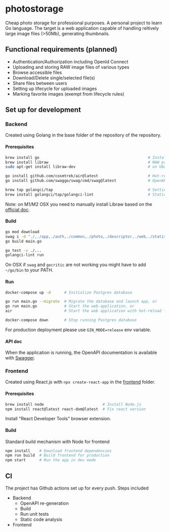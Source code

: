 # photostorage

Cheap photo storage for professional purposes. A personal project to learn Go language.
The target is a web application capable of handling reltively large image files (>50Mb), generating thumbnails.

## Functional requirements (planned)

- Authentication/Authorization including OpenId Connect
- Uploading and storing RAW image files of various types
- Browse accessible files
- Download/Delete single/selected file(s)
- Share files between users
- Setting up lifecycle for uploaded images
- Marking favorite images (exempt from lifecycle rules)

## Set up for development

### Backend

Created using Golang in the base folder of the repository of the repository.

#### Prerequisites

``` sh
brew install go                                                # Install Go
brew install libraw                                            # RAW processing library on OSX, or
sudo apt-get install libraw-dev                                # on Ubuntu

go install github.com/cosmtrek/air@latest                      # Hot-reload for Gin server
go install github.com/swaggo/swag/cmd/swag@latest              # OpenAPI spec generator

brew tap golangci/tap                                          # Setting source for brew, then
brew install golangci/tap/golangci-lint                        # Static code anlanysis for Go
```

Note: on M1/M2 OSX you need to manually install Libraw based on the [official doc](https://www.libraw.org/docs/Install-LibRaw-eng.html).

#### Build

``` sh
go mod download                                                               # Download Go dependencies
swag i -d "./,./app,./auth,./common,./photo,./descriptor,./web,./statistics"  # Generate OpenAPI spec files
go build main.go                                                              # Build app

go test -v ./...                                                              # Run unit tests
golangci-lint run                                                             # Run static code analysis
```

On OSX if `swag` and `gocritic` are not working you might have to add `~/go/bin` to your PATH.

#### Run

``` sh
docker-compose up -d      # Initialize Postgres database

go run main.go --migrate  # Migrate the database and launch app, or
go run main.go            # Start the web-application, or
air                       # Start the web application with hot-reload for development

docker-compose down       # Stop running Postgres database 
```

For production deployment please use `GIN_MODE=release` env variable.

#### API doc

When the application is running, the OpenAPI documentation is available with [Swagger](http://localhost:8080/swagger/doc.json).

### Frontend

Created using React.js with `npx create-react-app` in the [frontend](/web/frontend/photostorage) folder.

#### Prerequisites

``` sh
brew install node                          # Install Node.js
npm install react@latest react-dom@latest  # Fix react version 
```

Install "React Developer Tools" browser extension.

#### Build

Standard build mechanism with Node for frontend

``` sh
npm install    # Download frontend dependencies 
npm run build  # Build frontend for production
npm start      # Run the app in dev mode
```

## CI

The project has Github actions set up for every push.
Steps included

- Backend
  - OpenAPI re-generation
  - Build
  - Run unit tests
  - Static code analysis
- Frontend
